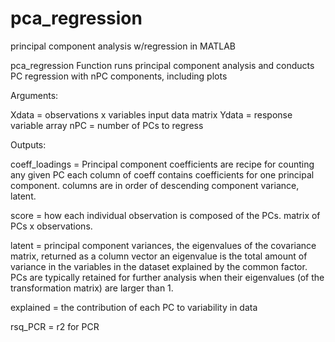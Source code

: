 # pca_regression
principal component analysis w/regression in MATLAB


pca_regression Function runs principal component analysis and conducts PC
regression with nPC components, including plots


   Arguments:
   
   
   Xdata = observations x variables input data matrix
   Ydata = response variable array
   nPC = number of PCs to regress



   Outputs:
   
   
   coeff_loadings = Principal component coefficients are recipe for counting any given PC
       each column of coeff contains coefficients for one principal component.
       columns are in order of descending component variance, latent.


   score = how each individual observation is composed of the PCs. matrix of PCs x observations.


   latent = principal component variances, the eigenvalues of the covariance matrix, returned as a column vector
       an eigenvalue is the total amount of variance in the variables in the dataset explained by the common factor.
       PCs are typically retained for further analysis when their eigenvalues (of the transformation matrix) are larger than 1.


   explained = the contribution of each PC to variability in data


   rsq_PCR = r2 for PCR
